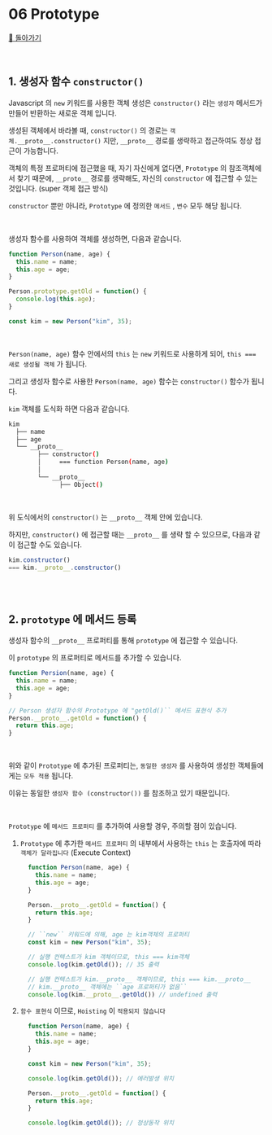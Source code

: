 # 06 Prototype

[🐫 돌아가기](https://github.com/Chocobe/-Study-FrontEnd-2021/tree/master/01-Javascript%20%ED%95%B5%EC%8B%AC%20%EA%B0%9C%EB%85%90%20%EC%95%8C%EC%95%84%EB%B3%B4%EA%B8%B0%20(2021.04.11%20%EC%8B%9C%EC%9E%91))

<br/>

## 1. 생성자 함수 ``constructor()``

Javascript 의 ``new`` 키워드를 사용한 객체 생성은 ``constructor()`` 라는 ``생성자`` 메서드가 만들어 반환하는 새로운 객체 입니다.

생성된 객체에서 바라볼 때, ``constructor()`` 의 경로는 ``객체.__proto__.constructor()`` 지만, ``__proto__`` 경로를 생략하고 접근하여도 정상 접근이 가능합니다.

객체의 특정 프로퍼티에 접근했을 때, 자기 자신에게 없다면, ``Prototype`` 의 참조객체에서 찾기 때문에, ``__proto__`` 경로를 생략해도, 자신의 ``constructor`` 에 접근할 수 있는 것입니다. (super 객체 접근 방식)

``constructor`` 뿐만 아니라, ``Prototype`` 에 정의한 ``메서드`` , ``변수`` 모두 해당 됩니다.

<br/>

생성자 함수를 사용하여 객체를 생성하면, 다음과 같습니다.

```javascript
function Person(name, age) {
  this.name = name;
  this.age = age;
}

Person.prototype.getOld = function() {
  console.log(this.age);
}

const kim = new Person("kim", 35);
```

<br/>

``Person(name, age)`` 함수 안에서의 ``this`` 는 ``new`` 키워드로 사용하게 되어, ``this === 새로 생성될 객체`` 가 됩니다.

그리고 생성자 함수로 사용한 ``Person(name, age)`` 함수는 ``constructor()`` 함수가 됩니다.

``kim`` 객체를 도식화 하면 다음과 같습니다.

```bash
kim
  ├── name
  ├── age
  └── __proto__
        ├── constructor()
        │     === function Person(name, age)
        │
        └── __proto__
              ├── Object()
```

<br/>

위 도식에서의 ``constructor()`` 는 ``__proto__`` 객체 안에 있습니다.

하지만, ``constructor()`` 에 접근할 때는 ``__proto__`` 를 생략 할 수 있으므로, 다음과 같이 접근할 수도 있습니다.

```javascript
kim.constructor()
=== kim.__proto__.constructor()
```


<br/><br/>


## 2. ``prototype`` 에 메서드 등록

생성자 함수의 ``__proto__`` 프로퍼티를 통해 ``prototype`` 에 접근할 수 있습니다.

이 ``prototype`` 의 프로퍼티로 메서드를 추가할 수 있습니다.

```javascript
function Persion(name, age) {
  this.name = name;
  this.age = age;
}

// Person 생성자 함수의 Prototype 에 "getOld()`` 메서드 표현식 추가
Person.__proto__.getOld = function() {
  return this.age;
}
```

<br>

위와 같이 ``Prototype`` 에 추가된 프로퍼티는, ``동일한 생성자`` 를 사용하여 생성한 객체들에게는 ``모두 적용`` 됩니다.

이유는 동일한 ``생성자 함수 (constructor())`` 를 참조하고 있기 때문입니다.

<br/>

``Prototype`` 에 ``메서드 프로퍼티`` 를 추가하여 사용할 경우, 주의할 점이 있습니다.

1. ``Prototype`` 에 추가한 ``메서드 프로퍼티`` 의 내부에서 사용하는 ``this`` 는 호출자에 따라 ``객체가 달라집니다`` (Execute Context)

    ```javascript
      function Person(name, age) {
        this.name = name;
        this.age = age;
      }

      Person.__proto__.getOld = function() {
        return this.age;
      }

      // ``new`` 키워드에 의해, age 는 kim객체의 프로퍼티
      const kim = new Person("kim", 35);

      // 실행 컨텍스트가 kim 객체이므로, this === kim객체
      console.log(kim.getOld()); // 35 출력

      // 실행 컨텍스트가 kim.__proto__ 객체이므로, this === kim.__proto__
      // kim.__proto__ 객체에는 ``age 프로퍼티가 없음``
      console.log(kim.__proto__.getOld()) // undefined 출력
    ```

2. ``함수 표현식`` 이므로, ``Hoisting`` 이 ``적용되지 않습니다``

    ```javascript
      function Person(name, age) {
        this.name = name;
        this.age = age;
      }

      const kim = new Person("kim", 35);

      console.log(kim.getOld()); // 에러발생 위치

      Person.__proto__.getOld = function() {
        return this.age;
      }

      console.log(kim.getOld()); // 정상동작 위치
    ```